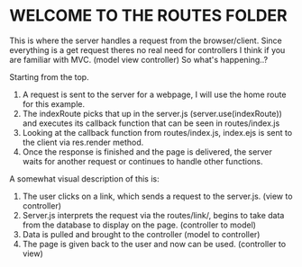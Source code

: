 # WELCOME TO THE ROUTES FOLDER

This is where the server handles a request from the browser/client. 
Since everything is a get request theres no real need for controllers I think if you are familiar with MVC. (model view controller) 
So what's happening..?

Starting from the top.

1. A request is sent to the server for a webpage, I will use the home route for this example.
2. The indexRoute picks that up in the server.js (server.use(indexRoute)) and executes its callback function that can be seen in routes/index.js
3. Looking at the callback function from routes/index.js, index.ejs is sent to the client via res.render method. 
4. Once the response is finished and the page is delivered, the server waits for another request or continues to handle other functions. 

A somewhat visual description of this is:
1. The user clicks on a link, which sends a request to the server.js. (view to controller)
2. Server.js interprets the request via the routes/link/, begins to take data from the database to display on the page. (controller to model)
3. Data is pulled and brought to the controller (model to controller)
4. The page is given back to the user and now can be used. (controller to view)
